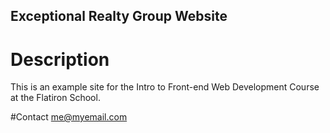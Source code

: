 Exceptional Realty Group Website
---
# Description

This is an example site for the Intro to Front-end Web Development Course
at the Flatiron School.

#Contact
me@myemail.com

